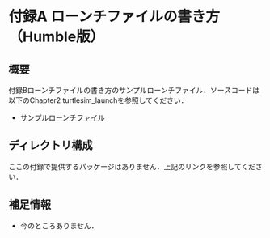 # 付録A ローンチファイルの書き方（Humble版）
## 概要
付録Bローンチファイルの書き方のサンプルローンチファイル．ソースコードは以下のChapter2 turtlesim_launchを参照してください．
- [サンプルローンチファイル](https://github.com/AI-Robot-Book/chapter2/tree/master/turtlesim_launch)

## ディレクトリ構成
ここの付録で提供するパッケージはありません．上記のリンクを参照してください．

## 補足情報
- 今のところありません．
